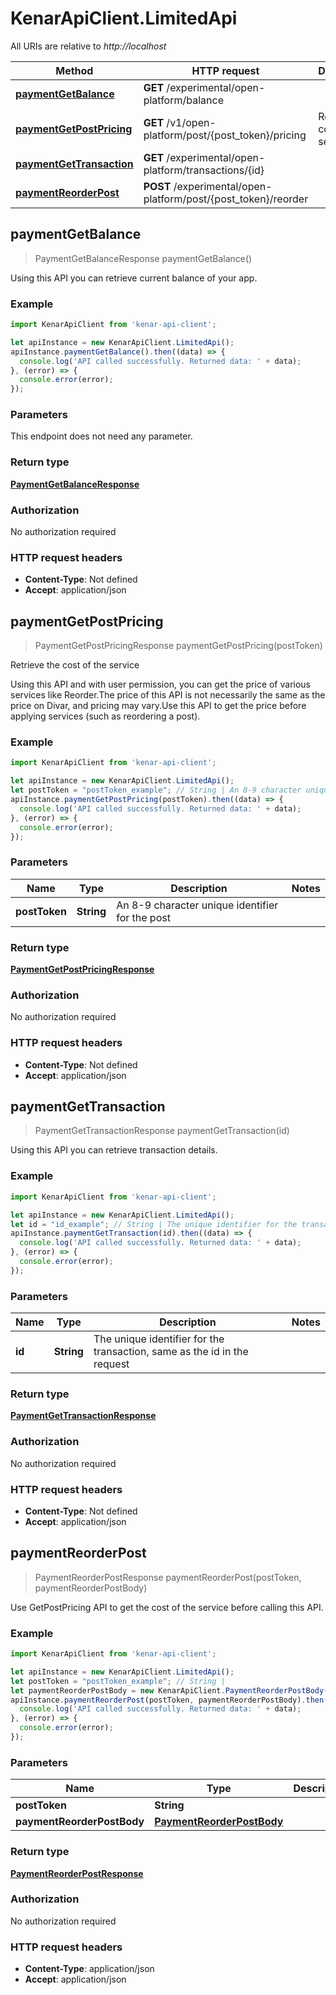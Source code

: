 # KenarApiClient.LimitedApi

All URIs are relative to *http://localhost*

Method | HTTP request | Description
------------- | ------------- | -------------
[**paymentGetBalance**](LimitedApi.md#paymentGetBalance) | **GET** /experimental/open-platform/balance | 
[**paymentGetPostPricing**](LimitedApi.md#paymentGetPostPricing) | **GET** /v1/open-platform/post/{post_token}/pricing | Retrieve the cost of the service
[**paymentGetTransaction**](LimitedApi.md#paymentGetTransaction) | **GET** /experimental/open-platform/transactions/{id} | 
[**paymentReorderPost**](LimitedApi.md#paymentReorderPost) | **POST** /experimental/open-platform/post/{post_token}/reorder | 



## paymentGetBalance

> PaymentGetBalanceResponse paymentGetBalance()



Using this API you can retrieve current balance of your app.

### Example

```javascript
import KenarApiClient from 'kenar-api-client';

let apiInstance = new KenarApiClient.LimitedApi();
apiInstance.paymentGetBalance().then((data) => {
  console.log('API called successfully. Returned data: ' + data);
}, (error) => {
  console.error(error);
});

```

### Parameters

This endpoint does not need any parameter.

### Return type

[**PaymentGetBalanceResponse**](PaymentGetBalanceResponse.md)

### Authorization

No authorization required

### HTTP request headers

- **Content-Type**: Not defined
- **Accept**: application/json


## paymentGetPostPricing

> PaymentGetPostPricingResponse paymentGetPostPricing(postToken)

Retrieve the cost of the service

Using this API and with user permission, you can get the price of various services like Reorder.The price of this API is not necessarily the same as the price on Divar, and pricing may vary.Use this API to get the price before applying services (such as reordering a post).

### Example

```javascript
import KenarApiClient from 'kenar-api-client';

let apiInstance = new KenarApiClient.LimitedApi();
let postToken = "postToken_example"; // String | An 8-9 character unique identifier for the post
apiInstance.paymentGetPostPricing(postToken).then((data) => {
  console.log('API called successfully. Returned data: ' + data);
}, (error) => {
  console.error(error);
});

```

### Parameters


Name | Type | Description  | Notes
------------- | ------------- | ------------- | -------------
 **postToken** | **String**| An 8-9 character unique identifier for the post | 

### Return type

[**PaymentGetPostPricingResponse**](PaymentGetPostPricingResponse.md)

### Authorization

No authorization required

### HTTP request headers

- **Content-Type**: Not defined
- **Accept**: application/json


## paymentGetTransaction

> PaymentGetTransactionResponse paymentGetTransaction(id)



Using this API you can retrieve transaction details.

### Example

```javascript
import KenarApiClient from 'kenar-api-client';

let apiInstance = new KenarApiClient.LimitedApi();
let id = "id_example"; // String | The unique identifier for the transaction, same as the id in the request
apiInstance.paymentGetTransaction(id).then((data) => {
  console.log('API called successfully. Returned data: ' + data);
}, (error) => {
  console.error(error);
});

```

### Parameters


Name | Type | Description  | Notes
------------- | ------------- | ------------- | -------------
 **id** | **String**| The unique identifier for the transaction, same as the id in the request | 

### Return type

[**PaymentGetTransactionResponse**](PaymentGetTransactionResponse.md)

### Authorization

No authorization required

### HTTP request headers

- **Content-Type**: Not defined
- **Accept**: application/json


## paymentReorderPost

> PaymentReorderPostResponse paymentReorderPost(postToken, paymentReorderPostBody)



Use GetPostPricing API to get the cost of the service before calling this API.

### Example

```javascript
import KenarApiClient from 'kenar-api-client';

let apiInstance = new KenarApiClient.LimitedApi();
let postToken = "postToken_example"; // String | 
let paymentReorderPostBody = new KenarApiClient.PaymentReorderPostBody(); // PaymentReorderPostBody | 
apiInstance.paymentReorderPost(postToken, paymentReorderPostBody).then((data) => {
  console.log('API called successfully. Returned data: ' + data);
}, (error) => {
  console.error(error);
});

```

### Parameters


Name | Type | Description  | Notes
------------- | ------------- | ------------- | -------------
 **postToken** | **String**|  | 
 **paymentReorderPostBody** | [**PaymentReorderPostBody**](PaymentReorderPostBody.md)|  | 

### Return type

[**PaymentReorderPostResponse**](PaymentReorderPostResponse.md)

### Authorization

No authorization required

### HTTP request headers

- **Content-Type**: application/json
- **Accept**: application/json

